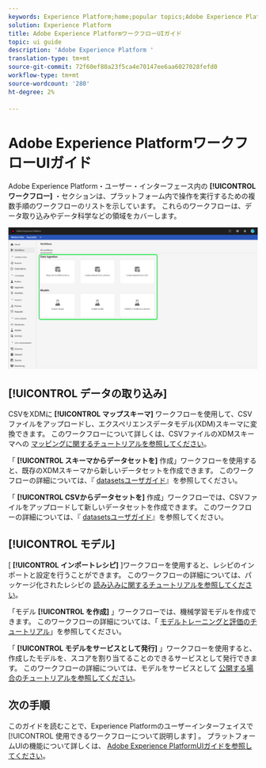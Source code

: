 ```yaml
---
keywords: Experience Platform;home;popular topics;Adobe Experience Platform;user guide;ui guide;workflows ui guide;workflows;workflows user guide;
solution: Experience Platform
title: Adobe Experience PlatformワークフローUIガイド
topic: ui guide
description: 'Adobe Experience Platform '
translation-type: tm+mt
source-git-commit: 72f60ef80a23f5ca4e70147ee6aa6027028fefd0
workflow-type: tm+mt
source-wordcount: '280'
ht-degree: 2%

---
```



# Adobe Experience PlatformワークフローUIガイド

Adobe Experience Platform・ユーザー・インターフェース内の **[!UICONTROL ワークフロー]** ・セクションは、プラットフォーム内で操作を実行するための複数手順のワークフローのリストを示しています。 これらのワークフローは、データ取り込みやデータ科学などの領域をカバーします。

![ワークフロー](./images/workflows/workflows.png)

## [!UICONTROL データの取り込み]

CSVをXDMに **[!UICONTROL マップスキーマ]** ワークフローを使用して、CSVファイルをアップロードし、エクスペリエンスデータモデル(XDM)スキーマに変換できます。 このワークフローについて詳しくは、CSVファイルのXDMスキーマへの [マッピングに関するチュートリアルを参照してください](../ingestion/tutorials/map-a-csv-file.md)。

「 **[!UICONTROL スキーマからデータセットを]** 作成」ワークフローを使用すると、既存のXDMスキーマから新しいデータセットを作成できます。 このワークフローの詳細については、『 [datasetsユーザガイド](../catalog/datasets/user-guide.md#schema)』を参照してください。

「 **[!UICONTROL CSVからデータセットを]** 作成」ワークフローでは、CSVファイルをアップロードして新しいデータセットを作成できます。 このワークフローの詳細については、『 [datasetsユーザガイド](../catalog/datasets/user-guide.md#csv)』を参照してください。

## [!UICONTROL モデル]

[ **[!UICONTROL インポートレシピ]** ]ワークフローを使用すると、レシピのインポートと設定を行うことができます。 このワークフローの詳細については、パッケージ化されたレシピの [読み込みに関するチュートリアルを参照してください](../data-science-workspace/models-recipes/import-packaged-recipe-ui.md)。

「モデル **[!UICONTROL を作成]** 」ワークフローでは、機械学習モデルを作成できます。 このワークフローの詳細については、「 [モデルトレーニングと評価のチュートリアル](../data-science-workspace/models-recipes/train-evaluate-model-ui.md)」を参照してください。

「 **[!UICONTROL モデルをサービスとして発行]** 」ワークフローを使用すると、作成したモデルを、スコアを割り当てることのできるサービスとして発行できます。 このワークフローの詳細については、モデルをサービスとして [公開する場合のチュートリアルを参照してください](../data-science-workspace/models-recipes/publish-model-service-ui.md)。

## 次の手順

このガイドを読むことで、Experience Platformのユーザーインターフェイスで [!UICONTROL 使用できるワークフローについて説明します] 。 プラットフォームUIの機能について詳しくは、 [Adobe Experience PlatformUIガイドを参照してください](ui-guide.md)。